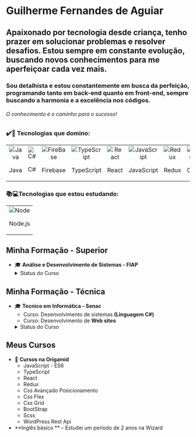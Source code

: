 

# Guilherme Fernandes de Aguiar
## Apaixonado por tecnologia desde criança, tenho prazer em solucionar problemas e resolver desafios. Estou sempre em constante evolução, buscando novos conhecimentos para me aperfeiçoar cada vez mais.
### Sou detalhista e estou constantemente em busca da perfeição, programando tanto em back-end quanto em front-end, sempre buscando a harmonia e a excelência nos códigos.
###### O conhecimento é o caminho para o sucesso!

### ✔️💯 Tecnologias que domino:
<table>
<tr>
   <td align="center">
<img src="https://skillicons.dev/icons?i=java"  alt="Java" /><br/>
<p>Java</p>
 </td>
   <td align="center">
<img src="https://skillicons.dev/icons?i=c#"  alt="C#" /><br/>
<p>C#</p>
 </td>
  <td align="center">
<img src="https://skillicons.dev/icons?i=firebase"  alt="FireBase" /><br/>
<p>Firebase</p>
 </td>
  <td align="center">
<img src="https://skillicons.dev/icons?i=typescript"  alt="TypeScript" /><br/>
<p>TypeScript</p>
    </td>
   <td align="center">
<img src="https://skillicons.dev/icons?i=react"  alt="React" /><br/>
<p>React</p>
 </td>
   <td align="center">
<img src="https://skillicons.dev/icons?i=javascript"  alt="JavaScript" /><br/>
<p>JavaScript</p>
 </td>
  <td align="center">
<img src="https://skillicons.dev/icons?i=redux"  alt="Redux" /><br/>
<p>Redux</p>
 </td>
   <td align="center">
<img src="https://skillicons.dev/icons?i=css"  alt="Css" /><br/>
<p>Css</p>
 </td>
  <td align="center">
<img src="https://skillicons.dev/icons?i=bootstrap"  alt="bootStrap" /><br/>
<p>BootStrap</p>
 </td>
 <td align="center">
<img src="https://skillicons.dev/icons?i=wordpress"  alt="WordPress" /><br/>
<p>WordPress</p>
 </td>

  <td align="center">
<img src="https://skillicons.dev/icons?i=github"  alt="GitHub" /><br/>
<p>GitHub</p>
  </td>
</tr>
</table>

### 📚💻Tecnologias que estou estudando:

<table>
<tr>
   <td align="center">
<img src="https://skillicons.dev/icons?i=nodejs"  alt="Node" /><br/>
<p>Node.js</p>
   </td>
</tr>
</table>

## Minha Formação - Superior

- 🎓 **Análise e Desenvolvimento de Sistemas - FIAP**
  <details>
    <summary>Status do Curso</summary>
      - Iniciado em 02/2015 e concluído em 12/2016
  </details>
## Minha Formação - Técnica 
  - 🎓 **Tecnico em Informática - Senac**</br>
    - Curso: Desenvolvimento de sistemas **(Linguagem C#)**
    - Curso: Desenvolvimento de **Web sites**</br>
    <details>
    <summary>Status do Curso</summary>
      - Iniciado em 02/2015 e concluído em 12/2016
  </details>
  
## Meus Cursos 
- 📖 **Cursos na Origamid**
  - JavaScript - ES6
  - TypeScript
  - React
  - Redux
  - Css Avançado Posicionamento
  - Css Flex
  - Css Grid
  - BootStrap
  - Scss
  - WordPress Rest Api
- **Inglês básico ** – Estudei um período de 2 anos na Wizard

